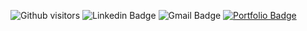 ![Github visitors](https://visitor-badge.glitch.me/badge?page_id=MikeMcmanus95.visitor-badge)
![Linkedin Badge](https://img.shields.io/badge/-LinkedIn-blue?style=flat-square&logo=Linkedin&logoColor=white&link=https://www.linkedin.com/in/mikemcmanus95/)
![Gmail Badge](https://img.shields.io/badge/-Gmail-c14438?style=flat-square&logo=Gmail&logoColor=white&link=mailto:mikemcmanus95@gmail.com)
[![Portfolio Badge](https://img.shields.io/badge/-Portfolio%20Site-brightgreen)](https://www.mikedoesthing.com)
<!--
**MikeMcmanus95/MikeMcmanus95** is a ✨ _special_ ✨ repository because its `README.md` (this file) appears on your GitHub profile.

Here are some ideas to get you started:

- 🔭 I’m currently working on ...
- 🌱 I’m currently learning ...
- 👯 I’m looking to collaborate on ...
- 🤔 I’m looking for help with ...
- 💬 Ask me about ...
- 📫 How to reach me: ...
- 😄 Pronouns: ...
- ⚡ Fun fact: ...
-->
